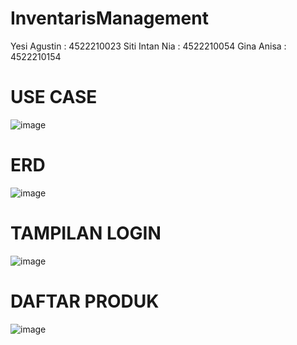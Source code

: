# InventarisManagement
Yesi Agustin : 4522210023
Siti Intan Nia : 4522210054
Gina Anisa : 4522210154

# USE CASE
![image](https://github.com/user-attachments/assets/be587e5f-51e9-4a38-949e-0235fb6b7dda)

# ERD
![image](https://github.com/user-attachments/assets/863735bf-333f-432d-9c36-c11db5011ed6)

# TAMPILAN LOGIN
![image](https://github.com/user-attachments/assets/8ebbf1de-a666-4afd-a2cf-6874271a4e55)

# DAFTAR PRODUK
![image](https://github.com/user-attachments/assets/b6e68b8d-1973-459c-a7e6-b0891e737549)


